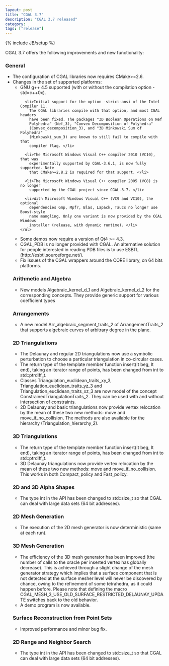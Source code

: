 ```yaml
---
layout: post
title: "CGAL 3.7"
description: "CGAL 3.7 released"
category:
tags: ["release"]
---
```

{% include JB/setup %}
<p>CGAL 3.7 offers the following improvements and new functionality:</p>

<h3>General</h3>

<ul>
  <li>The configuration of CGAL libraries now requires CMake>=2.6.

  <li>Changes in the set of supported platforms:
    <ul>
      <li>GNU g++ 4.5 supported (with or without the compilation option
        -std=c++0x). </li>

      <li>Initial support for the option -strict-ansi of the Intel Compiler 11.
        The CGAL libraries compile with that option, and most CGAL headers
        have been fixed. The packages "3D Boolean Operations on Nef
        Polyhedra" (Nef_3), "Convex Decomposition of Polyhedra"
        (Convex_decomposition_3), and "3D Minkowski Sum of Polyhedra"
        (Minkowski_sum_3) are known to still fail to compile with that
        compiler flag. </li>

      <li>The Microsoft Windows Visual C++ compiler 2010 (VC10), that was
        experimentally supported by CGAL-3.6.1, is now fully supported. Note
        that CMake>=2.8.2 is required for that support. </li>

      <li>The Microsoft Windows Visual C++ compiler 2005 (VC8) is no longer
        supported by the CGAL project since CGAL-3.7. </li>

      <li>With Microsoft Windows Visual C++ (VC9 and VC10), the optional
        dependencies Gmp, Mpfr, Blas, Lapack, Taucs no longer use Boost-style
        name mangling. Only one variant is now provided by the CGAL Windows
        installer (release, with dynamic runtime). </li>
    </ul>
  <li>Some demos now require a version of Qt4 >= 4.3. </li>

  <li>CGAL_PDB is no longer provided with CGAL. An alternative solution for
    people interested in reading PDB files is to use ESBTL
    (http://esbtl.sourceforge.net/). </li>

  <li>Fix issues of the CGAL wrappers around the CORE library, on 64 bits
    platforms. </li>
</ul>


<h3>Arithmetic and Algebra</h3>
<ul>
  <li> New models Algebraic_kernel_d_1 and Algebraic_kernel_d_2 for the
    corresponding concepts. They provide generic support for various
    coefficient types </li>
</ul>

<h3>Arrangements</h3>
<ul>
  <li> A new model Arr_algebraic_segment_traits_2 of ArrangementTraits_2 that
    supports algebraic curves of arbitrary degree in the plane. </li>
</ul>


<h3> 2D Triangulations</h3>
<ul>
  <li>The Delaunay and regular 2D triangulations now use a symbolic
    perturbation to choose a particular triangulation in co-circular cases. </li>

  <li>The return type of the template member function
    insert(It beg, It end), taking an iterator range of points,
    has been changed from int to std::ptrdiff_t. </li>

  <li>Classes Triangulation_euclidean_traits_xy_3, Triangulation_euclidean_traits_yz_3
    and Triangulation_euclidean_traits_xz_3 are now model of the concept
    ConstrainedTriangulationTraits_2. They can be used with and without intersection
    of constraints. </li>

  <li>2D Delaunay and basic triangulations now provide vertex relocation by
    the mean of these two new methods: move and move_if_no_collision. The
    methods are also available for the hierarchy
    (Triangulation_hierarchy_2). </li>

</ul>

<h3>3D Triangulations</h3>
<ul>
  <li>The return type of the template member function
    insert(It beg, It end), taking an iterator range of points,
    has been changed from int to std::ptrdiff_t. </li>
  <li>3D Delaunay triangulations now provide vertex relocation by the mean
    of these two new methods: move and move_if_no_collision. This works in
    both Compact_policy and Fast_policy. </li>
</ul>

<h3>2D and 3D Alpha Shapes</h3>
<ul>
  <li>The type int in the API has been changed to std::size_t
    so that CGAL can deal with large data sets (64 bit addresses). </li>
</ul>


<h3>2D Mesh Generation</h3>
<ul>
  <li>The execution of the 2D mesh generator is now deterministic (same at
    each run). </li>
</ul>

<h3>3D Mesh Generation</h3>
<ul>
  <li>The efficiency of the 3D mesh generator has been improved (the number
    of calls to the oracle per inserted vertex has globally decrease).
    This is achieved through a slight change of the mesh generator strategy
    which implies that a surface component that is not detected at the
    surface mesher level will never be discovered by chance, owing to the
    refinement of some tetrahedra, as it could happen before.
    Please note that defining the macro
    CGAL_MESH_3_USE_OLD_SURFACE_RESTRICTED_DELAUNAY_UPDATE switches back to
    the old behavior. </li>

  <li>A demo program is now available. </li>
</ul>

<h3>Surface Reconstruction from Point Sets</h3>
<ul>
  <li>Improved performance and minor bug fix. </li>
</ul>


<h3>2D Range and Neighbor Search</h3>
<ul>
  <li>The type int in the API has been changed to std::size_t
    so that CGAL can deal with large data sets (64 bit addresses). </li>
</ul>
